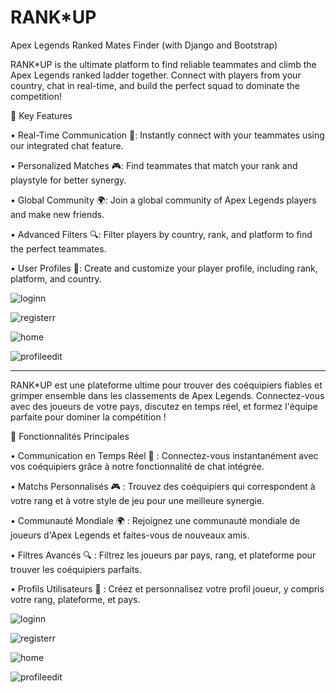# RANK*UP
Apex Legends Ranked Mates Finder (with Django and Bootstrap)


RANK*UP is the ultimate platform to find reliable teammates and climb the Apex Legends ranked ladder together. Connect with players from your country, chat in real-time, and build the perfect squad to dominate the competition!


🚀 Key Features

• Real-Time Communication 💬: Instantly connect with your teammates using our integrated chat feature.

• Personalized Matches 🎮: Find teammates that match your rank and playstyle for better synergy.

• Global Community 🌍: Join a global community of Apex Legends players and make new friends.

• Advanced Filters 🔍: Filter players by country, rank, and platform to find the perfect teammates.

• User Profiles 👤: Create and customize your player profile, including rank, platform, and country.




![loginn](https://github.com/mdoyenblec/RANK-UP/assets/89549493/30001dcc-81bd-41ae-baf0-0c1beeb916f6)

![registerr](https://github.com/mdoyenblec/RANK-UP/assets/89549493/7b339cb1-f4a8-42a7-8c63-40c6bb4149ec)

![home](https://github.com/mdoyenblec/RANK-UP/assets/89549493/f3cd5a73-f093-4388-9c27-df230b69b65f)

![profileedit](https://github.com/mdoyenblec/RANK-UP/assets/89549493/6b655d6c-4c4c-4c09-aeaf-8eacfb74e93d)






----------------------------------------------------------------------------------------------------------------------



RANK*UP est une plateforme ultime pour trouver des coéquipiers fiables et grimper ensemble dans les classements de Apex Legends. Connectez-vous avec des joueurs de votre pays, discutez en temps réel, et formez l'équipe parfaite pour dominer la compétition !

🚀 Fonctionnalités Principales

• Communication en Temps Réel 💬 : Connectez-vous instantanément avec vos coéquipiers grâce à notre fonctionnalité de chat intégrée.

• Matchs Personnalisés 🎮 : Trouvez des coéquipiers qui correspondent à votre rang et à votre style de jeu pour une meilleure synergie.

• Communauté Mondiale 🌍 : Rejoignez une communauté mondiale de joueurs d'Apex Legends et faites-vous de nouveaux amis.

• Filtres Avancés 🔍 : Filtrez les joueurs par pays, rang, et plateforme pour trouver les coéquipiers parfaits.

• Profils Utilisateurs 👤 : Créez et personnalisez votre profil joueur, y compris votre rang, plateforme, et pays.




![loginn](https://github.com/mdoyenblec/RANK-UP/assets/89549493/30001dcc-81bd-41ae-baf0-0c1beeb916f6)

![registerr](https://github.com/mdoyenblec/RANK-UP/assets/89549493/7b339cb1-f4a8-42a7-8c63-40c6bb4149ec)

![home](https://github.com/mdoyenblec/RANK-UP/assets/89549493/f3cd5a73-f093-4388-9c27-df230b69b65f)

![profileedit](https://github.com/mdoyenblec/RANK-UP/assets/89549493/6b655d6c-4c4c-4c09-aeaf-8eacfb74e93d)
